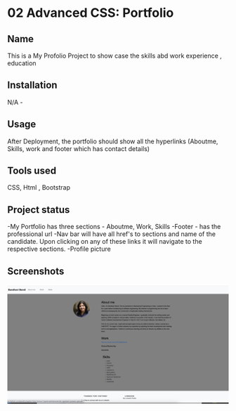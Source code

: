 # 02 Advanced CSS: Portfolio

## Name
This is a My Profolio Project to show case the skills abd work experience , education

## Installation
N/A -

## Usage
After Deployment, the portfolio should show all the hyperlinks (Aboutme, Skills, work and footer which has contact details)

## Tools used
CSS, Html , Bootstrap


## Project status
-My Portfolio has three sections - Aboutme, Work, Skills 
-Footer - has the professional url 
-Nav bar will have all href's to sections and name of the candidate. Upon clicking on any of these links it will navigate to the respective sections.
-Profile picture 

## Screenshots
  ![image](https://github.com/bbandhu/MyPortfolio/blob/main/assets/portfoliosc.png)


